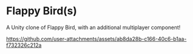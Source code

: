 # Flappy Bird(s)
A Unity clone of Flappy Bird, with an additional multiplayer component!

https://github.com/user-attachments/assets/ab8da28b-c166-40c6-b1aa-f732326c212a


